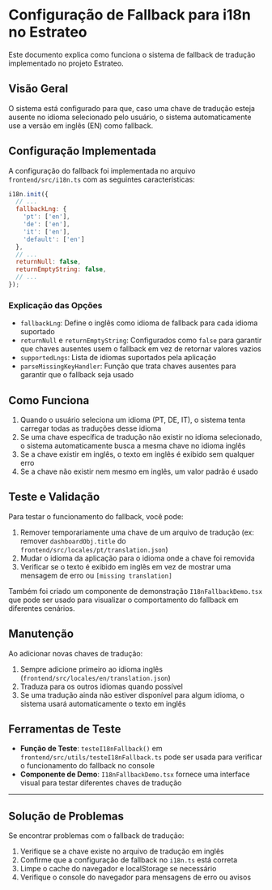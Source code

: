 # Configuração de Fallback para i18n no Estrateo

Este documento explica como funciona o sistema de fallback de tradução implementado no projeto Estrateo.

## Visão Geral

O sistema está configurado para que, caso uma chave de tradução esteja ausente no idioma selecionado pelo usuário, o sistema automaticamente use a versão em inglês (EN) como fallback.

## Configuração Implementada

A configuração do fallback foi implementada no arquivo `frontend/src/i18n.ts` com as seguintes características:

```javascript
i18n.init({
  // ...
  fallbackLng: {
    'pt': ['en'],
    'de': ['en'],
    'it': ['en'],
    'default': ['en']
  },
  // ...
  returnNull: false,
  returnEmptyString: false,
  // ...
});
```

### Explicação das Opções

- `fallbackLng`: Define o inglês como idioma de fallback para cada idioma suportado
- `returnNull` e `returnEmptyString`: Configurados como `false` para garantir que chaves ausentes usem o fallback em vez de retornar valores vazios
- `supportedLngs`: Lista de idiomas suportados pela aplicação
- `parseMissingKeyHandler`: Função que trata chaves ausentes para garantir que o fallback seja usado

## Como Funciona

1. Quando o usuário seleciona um idioma (PT, DE, IT), o sistema tenta carregar todas as traduções desse idioma
2. Se uma chave específica de tradução não existir no idioma selecionado, o sistema automaticamente busca a mesma chave no idioma inglês
3. Se a chave existir em inglês, o texto em inglês é exibido sem qualquer erro
4. Se a chave não existir nem mesmo em inglês, um valor padrão é usado

## Teste e Validação

Para testar o funcionamento do fallback, você pode:

1. Remover temporariamente uma chave de um arquivo de tradução (ex: remover `dashboardObj.title` do `frontend/src/locales/pt/translation.json`)
2. Mudar o idioma da aplicação para o idioma onde a chave foi removida
3. Verificar se o texto é exibido em inglês em vez de mostrar uma mensagem de erro ou `[missing translation]`

Também foi criado um componente de demonstração `I18nFallbackDemo.tsx` que pode ser usado para visualizar o comportamento do fallback em diferentes cenários.

## Manutenção

Ao adicionar novas chaves de tradução:

1. Sempre adicione primeiro ao idioma inglês (`frontend/src/locales/en/translation.json`)
2. Traduza para os outros idiomas quando possível
3. Se uma tradução ainda não estiver disponível para algum idioma, o sistema usará automaticamente o texto em inglês

## Ferramentas de Teste

- **Função de Teste**: `testeI18nFallback()` em `frontend/src/utils/testeI18nFallback.ts` pode ser usada para verificar o funcionamento do fallback no console
- **Componente de Demo**: `I18nFallbackDemo.tsx` fornece uma interface visual para testar diferentes chaves de tradução

---

## Solução de Problemas

Se encontrar problemas com o fallback de tradução:

1. Verifique se a chave existe no arquivo de tradução em inglês
2. Confirme que a configuração de fallback no `i18n.ts` está correta
3. Limpe o cache do navegador e localStorage se necessário
4. Verifique o console do navegador para mensagens de erro ou avisos 